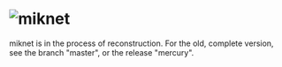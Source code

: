 ![miknet](http://i.imgur.com/ZZ88kVK.png)
===============================================================================

miknet is in the process of reconstruction. For the old, complete version, see
the branch "master", or the release "mercury".
